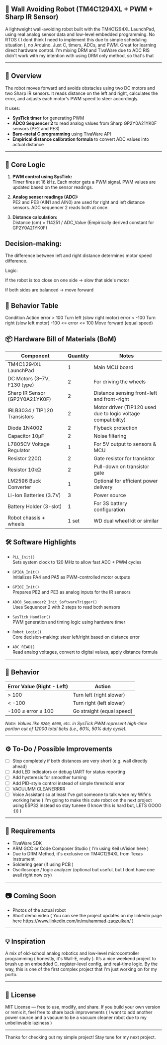 ## 🤖 Wall Avoiding Robot (TM4C1294XL + PWM + Sharp IR Sensor)

A lightweight wall-avoiding robot built with the TM4C1294XL LaunchPad, using real analog sensor data and low-level embedded programming. No RTOS ( I dont think I need to implement this due to simple scheduling situation ), no Arduino. Just C, timers, ADCs, and PWM. Great for learning direct hardware control. I'm mixing DRM and TivaWare due to ADC RIS didn't work with my intention with using DRM only method, so that's that

---

## 🚀 Overview

The robot moves forward and avoids obstacles using two DC motors and two Sharp IR sensors. It reads distance on the left and right, calculates the error, and adjusts each motor's PWM speed to steer accordingly.

It uses:

- **SysTick timer** for generating PWM
- **ADC0 Sequencer 2** to read analog values from Sharp GP2Y0A21YK0F sensors (PE2 and PE3)
- **Bare-metal C programming** using TivaWare API
- **Empirical distance calibration formula** to convert ADC values into actual distance

---

## 📐 Core Logic

1. **PWM control using SysTick:**  
   Timer fires at 16 kHz. Each motor gets a PWM signal. PWM values are updated based on the sensor readings.

2. **Analog sensor readings (ADC):**  
   PE2 and PE3 (AIN1 and AIN0) are used for right and left distance sensors. ADC sequencer 2 reads both at once.

3. **Distance calculation:**  
   Distance (cm) = 114251 / ADC_Value
(Empirically derived constant for GP2Y0A21YK0F)

## Decision-making:
The difference between left and right distance determines motor speed difference. 

Logic:

If the robot is too close on one side → slow that side's motor

If both sides are balanced → move forward

## 🧠 Behavior Table

Condition	Action
error > 100	Turn left (slow right motor)
error < -100	Turn right (slow left motor)
-100 <= error <= 100	Move forward (equal speed)

## 📦 Hardware Bill of Materials (BoM)

| Component                        | Quantity | Notes                                      |
|----------------------------------|----------|--------------------------------------------|
| TM4C1294XL LaunchPad             | 1        | Main MCU board                             |
| DC Motors (3–7V, F130 type)      | 2        | For driving the wheels                     |
| Sharp IR Sensor (GP2Y0A21YK0F)   | 2        | Distance sensing front-left and front-right|
| IRLB3034 / TIP120 Transistors    | 2        | Motor driver (TIP120 used due to logic voltage compatibility) | ( *Yup this is too far right lol* )
| Diode 1N4002                     | 2        | Flyback protection                         |
| Capacitor 10µF                   | 2        | Noise filtering                            |
| L7805CV Voltage Regulator        | 1        | For 5V output to sensors & MCU             |
| Resistor 220Ω                    | 2        | Gate resistor for transistor               |
| Resistor 10kΩ                    | 2        | Pull-down on transistor gate               |
| LM2596 Buck Converter            | 1        | Optional for efficient power delivery      |
| Li-Ion Batteries (3.7V)          | 3        | Power source                               |
| Battery Holder (3-slot)          | 1        | For 3S battery configuration                |
| Robot chassis + wheels           | 1 set    | WD dual wheel kit or similar               |

## 🛠️ Software Highlights

- `PLL_Init()`  
Sets system clock to 120 MHz to allow fast ADC + PWM cycles

- `GPIOA_Init()`  
Initializes PA4 and PA5 as PWM-controlled motor outputs

- `GPIOE_Init()`  
Prepares PE2 and PE3 as analog inputs for the IR sensors

- `ADC0_Sequencer2_Init_SoftwareTrigger()`  
Uses Sequencer 2 with 2 steps to read both sensors

- `SysTick_Handler()`  
PWM generation and timing logic using hardware timer

- `Robot_Logic()`  
Core decision-making: steer left/right based on distance error

- `ADC_READ()`  
Read analog voltages, convert to digital values, apply distance formula

---

## 📏 Behavior

| Error Value (Right - Left) | Action                          |
|----------------------------|---------------------------------|
| > 100                      | Turn left (right slower)        |
| < -100                     | Turn right (left slower)        |
| -100 ≤ error ≤ 100         | Go straight (equal speed)       |

*Note: Values like `8200`, `6000`, etc. in SysTick PWM represent high-time portion out of 12000 total ticks (i.e., 60%, 50% duty cycle).*

---

## ⚙️ To-Do / Possible Improvements

- [ ] Stop completely if both distances are very short (e.g. wall directly ahead)
- [ ] Add LED indicators or debug UART for status reporting
- [ ] Add hysteresis for smoother turning
- [ ] Add PID-style control instead of simple threshold error
- [ ] VACUUMM CLEANERRRR
- [ ] Voice Assistant so at least I've got someone to talk when my Wife's working hehe ( I'm  going to make this cute robot on the next project using ESP32 instead so stay tuneee (I know this is hard but, LETS GOOO :))) )

---

## 🧪 Requirements

- TivaWare SDK
- ARM GCC or Code Composer Studio ( I'm using Keil uVision here )
- Due to DRM Method, it's exclusive on TM4C1294XL from Texas Instrument
- Soldering gear (if using PCB )
- Oscilloscope / logic analyzer (optional but useful, but I dont have one avail right now *cry*)

---

## 📷 Coming Soon

- Photos of the actual robot
- Short demo video
( You can see the project updates on my linkedin page here https://www.linkedin.com/in/muhammad-zaqzulkan/ )

---

## 💡 Inspiration

A mix of old-school analog robotics and low-level microcontroller programming ( honestly, it's Wall-E, really ). It’s a nice weekend project to brush up on embedded C, register-level config, and real-time logic. By the way, this is one of the first complex project that I'm just working on for my porto.

---

## 🛜 License

MIT License — free to use, modify, and share. If you build your own version or remix it, feel free to share back improvements ( I want to add another power source and a vacuum to be a vacuum cleaner robot due to my unbelievable laziness )

---

Thanks for checking out my simple project! Stay tune for my next project.
